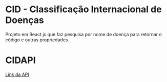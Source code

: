 # CID - Classificação Internacional de Doenças

Projeto em React.js que faz pesquisa por nome de doença para retornar o código e outras propriedades

# CIDAPI 

[Link da API](https://cid.api.mokasoft.org/) 

